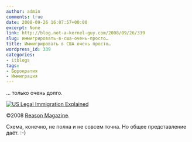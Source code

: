 ```yaml
---
author: admin
comments: true
date: 2008-09-26 16:07:57+00:00
excerpt: None
link: http://blog.not-a-kernel-guy.com/2008/09/26/339
slug: иммигрировать-в-сша-очень-просто…
title: Иммигрировать в США очень просто…
wordpress_id: 339
categories:
- itblogs
tags:
- Бюрократия
- Иммиграция
---
```


… только очень долго.

[![US Legal Immigration Explained](http://blog.not-a-kernel-guy.com/wp-content/uploads/2008/09/us_immigration_explained_small.jpeg)](http://blog.not-a-kernel-guy.com/wp-content/uploads/2008/09/us_immigration_explained.jpeg)

©2008 [Reason Magazine](http://www.reason.com/images/07cf533ddb1d06350cf1ddb5942ef5ad.jpg).

Схема, конечно, не полна и не совсем точна. Но общее представление даёт. :-)
